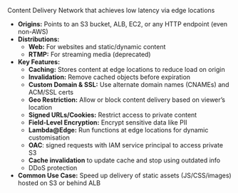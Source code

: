 Content Delivery Network that achieves low latency via edge locations

- **Origins:**
	Points to an S3 bucket, ALB, EC2, or any HTTP endpoint (even non-AWS)
- **Distributions:**
	- **Web:** For websites and static/dynamic content
	- **RTMP:** For streaming media (deprecated)
- **Key Features:**
	- **Caching:** Stores content at edge locations to reduce load on origin
	- **Invalidation:** Remove cached objects before expiration
	- **Custom Domain & SSL:** Use alternate domain names (CNAMEs) and ACM/SSL certs
	- **Geo Restriction:** Allow or block content delivery based on viewer’s location
	- **Signed URLs/Cookies:** Restrict access to private content
	- **Field-Level Encryption:** Encrypt sensitive data like PII
	- **Lambda@Edge:** Run functions at edge locations for dynamic customisation
	- **OAC**: signed requests with IAM service principal to access private S3
	- **Cache invalidation** to update cache and stop using outdated info
	- DDoS protection
- **Common Use Case:**
	Speed up delivery of static assets (JS/CSS/images) hosted on S3 or behind ALB
